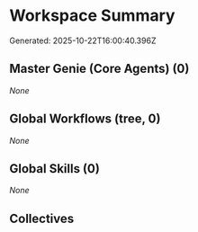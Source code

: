 # Workspace Summary
Generated: 2025-10-22T16:00:40.396Z

## Master Genie (Core Agents) (0)
_None_

## Global Workflows (tree, 0)
_None_

## Global Skills (0)
_None_

## Collectives